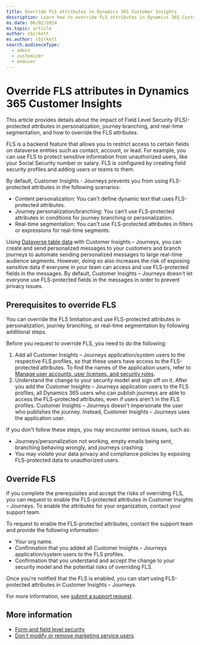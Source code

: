 ```yaml
---
title: Override FLS attributes in Dynamics 365 Customer Insights
description: Learn how to override FLS attributes in Dynamics 365 Customer Insights - Journeys.
ms.date: 06/02/2024
ms.topic: article
author: cbirkett
ms.author: cbirkett
search.audienceType: 
  - admin
  - customizer
  - enduser
---
```


# Override FLS attributes in Dynamics 365 Customer Insights

This article provides details about the impact of Field Level Security (FLS)-protected attributes in personalization, journey branching, and real-time segmentation, and how to override the FLS attributes.

FLS is a backend feature that allows you to restrict access to certain fields on dataverse entities such as contact, account, or lead. For example, you can use FLS to protect sensitive information from unauthorized users, like your Social Security number or salary. FLS is configured by creating field security profiles and adding users or teams to them.

By default, Customer Insights - Journeys prevents you from using FLS-protected attributes in the following scenarios:

- Content personalization: You can't define dynamic text that uses FLS-protected attributes.
- Journey personalization/branching: You can't use FLS-protected attributes in conditions for journey branching or personalization.
- Real-time segmentation: You can't use FLS-protected attributes in filters or expressions for real-time segments.

Using [Dataverse table data](/power-apps/maker/data-platform/entity-overview) with Customer Insights – Journeys, you can create and send personalized messages to your customers and branch journeys to automate sending personalized messages to large real-time audience segments. However, doing so also increases the risk of exposing sensitive data if everyone in your team can access and use FLS-protected fields in the messages. By default, Customer Insights – Journeys doesn't let everyone use FLS-protected fields in the messages in order to prevent privacy issues.

## Prerequisites to override FLS

You can override the FLS limitation and use FLS-protected attributes in personalization, journey branching, or real-time segmentation by following additional steps.

Before you request to override FLS, you need to do the following:

1. Add all Customer Insights – Journeys application/system users to the respective FLS profiles, so that these users have access to the FLS-protected attributes. To find the names of the application users, refer to [Manage user accounts, user licenses, and security roles](/ci-docs/journeys/admin-users-licenses-roles.md#form-and-field-level-security).
1. Understand the change to your security model and sign off on it. After you add the Customer Insights – Journeys application users to the FLS profiles, all Dynamics 365 users who can publish journeys are able to access the FLS-protected attributes, even if users aren't in the FLS profiles. Customer Insights – Journeys doesn't impersonate the user who publishes the journey. Instead, Customer Insights – Journeys uses the application user.  

If you don't follow these steps, you may encounter serious issues, such as:

- Journeys/personalization not working, empty emails being sent, branching behaving wrongly, and journeys crashing.
- You may violate your data privacy and compliance policies by exposing FLS-protected data to unauthorized users.

## Override FLS

If you complete the prerequisites and accept the risks of overriding FLS, you can request to enable the FLS-protected attributes in Customer Insights – Journeys. To enable the attributes for your organization, contact your support team.

To request to enable the FLS-protected attributes, contact the support team and provide the following information:

- Your org name.
- Confirmation that you added all Customer Insights – Journeys application/system users to the FLS profiles.
- Confirmation that you understand and accept the change to your security model and the potential risks of overriding FLS.

Once you're notified that the FLS is enabled, you can start using FLS-protected attributes in Customer Insights – Journeys.

For more information, see [submit a support request](/dynamics365/field-service/field-service-get-help).

## More information

- [Form and field level security](/ci-docs/journeys/admin-users-licenses-roles.md#dont-modify-or-remove-marketing-service-users#form-and-field-level-security)
- [Don't modify or remove marketing service users](/ci-docs/journeys/admin-users-licenses-roles.md#dont-modify-or-remove-marketing-service-users).
